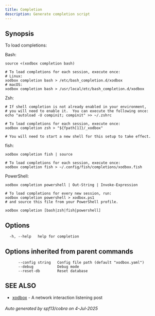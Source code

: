```yaml
---
title: Completion
description: Generate completion script
---
```


## Synopsis

To load completions:

Bash:

	source <(xodbox completion bash)
	
	# To load completions for each session, execute once:
	# Linux:
	xodbox completion bash > /etc/bash_completion.d/xodbox
	# macOS:
	xodbox completion bash > /usr/local/etc/bash_completion.d/xodbox

Zsh:

	# If shell completion is not already enabled in your environment,
	# you will need to enable it.  You can execute the following once:
	echo "autoload -U compinit; compinit" >> ~/.zshrc

	# To load completions for each session, execute once:
	xodbox completion zsh > "${fpath[1]}/_xodbox"

	# You will need to start a new shell for this setup to take effect.

fish:

	xodbox completion fish | source
	
	# To load completions for each session, execute once:
	xodbox completion fish > ~/.config/fish/completions/xodbox.fish

PowerShell:

	xodbox completion powershell | Out-String | Invoke-Expression
	
	# To load completions for every new session, run:
	xodbox completion powershell > xodbox.ps1
	# and source this file from your PowerShell profile.


```
xodbox completion [bash|zsh|fish|powershell]
```

## Options

```
  -h, --help   help for completion
```

## Options inherited from parent commands

```
      --config string   Config file path (default "xodbox.yaml")
      --debug           Debug mode
      --reset-db        Reset database
```

## SEE ALSO

* [xodbox](_index.md)	 - A network interaction listening post

###### Auto generated by spf13/cobra on 4-Jul-2025
